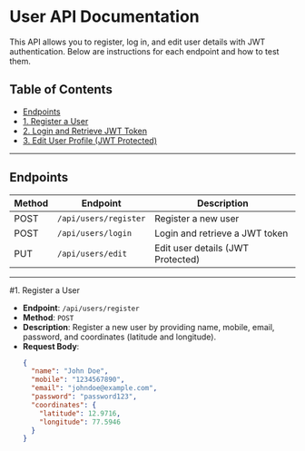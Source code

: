 # User API Documentation

This API allows you to register, log in, and edit user details with JWT authentication. Below are instructions for each endpoint and how to test them.

## Table of Contents
- [Endpoints](#endpoints)
- [1. Register a User](#1-register-a-user)
- [2. Login and Retrieve JWT Token](#2-login-and-retrieve-jwt-token)
- [3. Edit User Profile (JWT Protected)](#3-edit-user-profile-jwt-protected)

---

## Endpoints

| Method | Endpoint             | Description                          |
|--------|-----------------------|--------------------------------------|
| POST   | `/api/users/register`| Register a new user                  |
| POST   | `/api/users/login`   | Login and retrieve a JWT token       |
| PUT    | `/api/users/edit`    | Edit user details (JWT Protected)    |

---

#1. Register a User

- **Endpoint**: `/api/users/register`
- **Method**: `POST`
- **Description**: Register a new user by providing name, mobile, email, password, and coordinates (latitude and longitude).
- **Request Body**:
  ```json
  {
    "name": "John Doe",
    "mobile": "1234567890",
    "email": "johndoe@example.com",
    "password": "password123",
    "coordinates": {
      "latitude": 12.9716,
      "longitude": 77.5946
    }
  }
